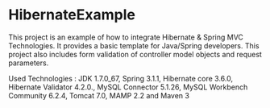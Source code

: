 HibernateExample
================

This project is an example of how to integrate Hibernate & Spring MVC Technologies. It provides a basic template for Java/Spring developers. This project also includes form validation of controller model objects and request parameters.

Used Technologies : JDK 1.7.0_67, Spring 3.1.1, Hibernate core 3.6.0, Hibernate Validator 4.2.0., MySQL Connector 5.1.26, MySQL Workbench Community 6.2.4, Tomcat 7.0, MAMP 2.2 and Maven 3






